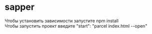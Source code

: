 # sapper
Чтобы установить зависимости запустите npm install 
<br />
Чтобы запустить проект введите "start": "parcel index.html --open"

